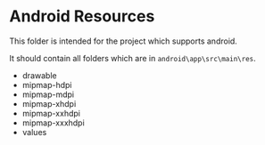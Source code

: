 # Android Resources

This folder is intended for the project which supports android.

It should contain all folders which are in `android\app\src\main\res`.
- drawable
- mipmap-hdpi
- mipmap-mdpi
- mipmap-xhdpi
- mipmap-xxhdpi
- mipmap-xxxhdpi
- values
